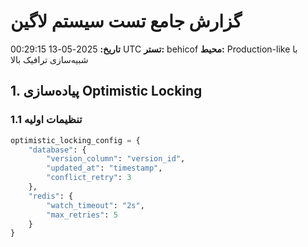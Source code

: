 # گزارش جامع تست سیستم لاگین
**تاریخ:** 2025-05-13 00:29:15 UTC
**تستر:** behicof
**محیط:** Production-like با شبیه‌سازی ترافیک بالا

## 1. پیاده‌سازی Optimistic Locking

### 1.1 تنظیمات اولیه
```python
optimistic_locking_config = {
    "database": {
        "version_column": "version_id",
        "updated_at": "timestamp",
        "conflict_retry": 3
    },
    "redis": {
        "watch_timeout": "2s",
        "max_retries": 5
    }
}